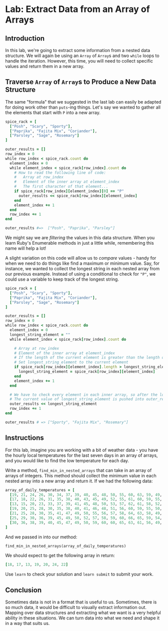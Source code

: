 # Lab: Extract Data from an Array of Arrays

## Introduction

In this lab, we're going to extract some information from a nested data
structure. We will again be using an `Array` of `Array`s and two `while` loops
to handle the iteration. However, this time, you will need to collect specific
values and return them in a new array.

## Traverse `Array` of `Array`s to Produce a New Data Structure

The same "formula" that we suggested in the last lab can easily be adapted for
doing work other than `puts`-ing things. Let's say we wanted to gather all the
elements that start with `P` into a new array.

```rb
spice_rack = [
  ["Posh", "Scary", "Sporty"],
  ["Paprika", "Fajita Mix", "Coriander"],
  ["Parsley", "Sage", "Rosemary"]
]

outer_results = []
row_index = 0
while row_index < spice_rack.count do
  element_index = 0
  while element_index < spice_rack[row_index].count do
    # How to read the following line of code:
    #   Array at row_index
    #   Element of the inner array at element_index
    #   The first character of that element...
    if spice_rack[row_index][element_index][0] == "P"
      outer_results << spice_rack[row_index][element_index]
    end
    element_index += 1
  end
  row_index += 1
end

outer_results #=>  ["Posh", "Paprika", "Parsley"]
```

We might say we are _filtering_ the values in this data structure. When you
learn Ruby's Enumerable methods in just a little while, remembering this name
will help a lot!

A slight variation on this code will allow us to _compare_ values - handy for
when we need to do things like find a maximum or minimum value. Say, for
instance, we wanted to collect the longest string in each nested array from our
previous example. Instead of using a conditional to check for `"P"`, we could
use a variable to keep track of the longest string.

```rb
spice_rack = [
  ["Posh", "Scary", "Sporty"],
  ["Paprika", "Fajita Mix", "Coriander"],
  ["Parsley", "Sage", "Rosemary"]
]

outer_results = []
row_index = 0
while row_index < spice_rack.count do
  element_index = 0
  longest_string_element = ""
  while element_index < spice_rack[row_index].count do

    # Array at row_index
    # Element of the inner array at element_index
    # If the length of the current element is greater than the length of longest_string_element
    # Set longest_string_element to the current element
    if spice_rack[row_index][element_index].length > longest_string_element.length
      longest_string_element = spice_rack[row_index][element_index]
    end
    element_index += 1
  end

  # We have to check every element in each inner array, so after the loop finishes
  # The current value of longest_string_element is pushed into outer_results
  outer_results << longest_string_element
  row_index += 1
end

outer_results # => ["Sporty", "Fajita Mix", "Rosemary"]
```

## Instructions

For this lab, imagine you are working with a bit of weather data - you have the
hourly local temperatures for the last seven days in an array of arrays, and you
would like to find the low temperature for each day.

Write a method, `find_min_in_nested_arrays` that can take in an array of arrays
of integers. This method should collect the minimum value in each nested array
into a new array and return it. If we had the following data:

```rb
array_of_daily_temperatures = [
  [19, 21, 24, 26, 30, 34, 37, 39, 40, 45, 48, 50, 55, 60, 63, 59, 49, 45, 40, 39, 34, 32, 25, 18],
  [17, 18, 22, 26, 31, 35, 38, 40, 43, 45, 49, 52, 55, 61, 60, 59, 55, 49, 45, 38, 32, 30, 24, 19],
  [13, 15, 20, 23, 33, 37, 39, 41, 45, 48, 50, 53, 57, 62, 61, 58, 52, 48, 44, 36, 35, 31, 23, 20],
  [19, 20, 25, 28, 30, 35, 38, 40, 41, 46, 48, 51, 56, 60, 59, 55, 50, 45, 43, 39, 36, 34, 25, 24],
  [21, 25, 28, 30, 35, 41, 47, 49, 50, 55, 56, 57, 58, 64, 63, 58, 49, 44, 42, 36, 33, 33, 27, 20],
  [25, 29, 30, 36, 39, 45, 49, 50, 52, 57, 58, 59, 60, 66, 65, 59, 54, 49, 45, 40, 36, 30, 26, 24],
  [30, 36, 38, 39, 40, 45, 47, 49, 50, 59, 60, 60, 65, 63, 61, 56, 49, 43, 40, 39, 35, 32, 23, 22],
]
```

And we passed in into our method:

```rb
find_min_in_nested_arrays(array_of_daily_temperatures)
```

We should expect to get the following array in return:

```rb
[18, 17, 13, 19, 20, 24, 22]
```

Use `learn` to check your solution and `learn submit` to submit your work.

## Conclusion

Sometimes data is not in a format that is useful to us. Sometimes, there is so much data, it
would be difficult to visually extract information out. Mapping over data structures and extracting
what we want is a very helpful ability in these situations. We can turn data into what we need and
shape it in a way that suits us.
